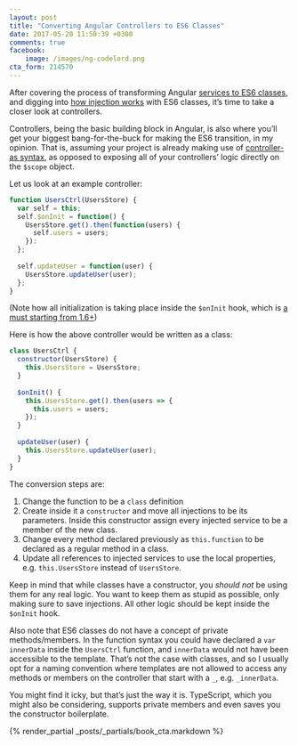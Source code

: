 ```yaml
---
layout: post
title: "Converting Angular Controllers to ES6 Classes"
date: 2017-05-20 11:50:39 +0300
comments: true
facebook:
    image: /images/ng-codelord.png
cta_form: 214570
---
```


After covering the process of transforming Angular [services to ES6 classes](http://www.codelord.net/2017/05/08/moving-anuglar-factories-to-services-with-classes/), and digging into [how injection works](http://www.codelord.net/2017/05/14/angular-dependency-injection-annotations-with-es6-classes/) with ES6 classes, it’s time to take a closer look at controllers.

Controllers, being the basic building block in Angular, is also where you’ll get your biggest bang-for-the-buck for making the ES6 transition, in my opinion.
That is, assuming your project is already making use of [controller-as syntax](http://www.codelord.net/2015/09/30/angular-2-preparation-controller-code-smells/), as opposed to exposing all of your controllers’ logic directly on the `$scope` object.

Let us look at an example controller:

```javascript
function UsersCtrl(UsersStore) {
  var self = this;
  self.$onInit = function() {
    UsersStore.get().then(function(users) {
      self.users = users;
    }):
  };
 
  self.updateUser = function(user) {
    UsersStore.updateUser(user);
  };
}
```

(Note how all initialization is taking place inside the `$onInit` hook, which is [a must starting from 1.6+](http://www.codelord.net/2017/01/01/angular-1-dot-6-is-here-what-you-need-to-know/))

Here is how the above controller would be written as a class:

```javascript
class UsersCtrl {
  constructor(UsersStore) {
    this.UsersStore = UsersStore;
  }
 
  $onInit() {
    this.UsersStore.get().then(users => {
      this.users = users;
    });
  }
 
  updateUser(user) {
    this.UsersStore.updateUser(user);
  }
}
```

The conversion steps are:

1. Change the function to be a `class` definition
2. Create inside it a `constructor` and move all injections to be its parameters. Inside this constructor assign every injected service to be a member of the new class.
3. Change every method declared previously as `this.function` to be declared as a regular method in a class.
4. Update all references to injected services to use the local properties, e.g. `this.UsersStore` instead of `UsersStore`.

Keep in mind that while classes have a constructor, you *should not* be using them for any real logic.
You want to keep them as stupid as possible, only making sure to save injections.
All other logic should be kept inside the `$onInit` hook.

Also note that ES6 classes do not have a concept of private methods/members.
In the function syntax you could have declared a `var innerData` inside the `UsersCtrl` function, and `innerData` would not have been accessible to the template.
That’s not the case with classes, and so I usually opt for a naming convention where templates are not allowed to access any methods or members on the controller that start with a `_`, e.g. `_innerData`.

You might find it icky, but that’s just the way it is.
TypeScript, which you might also be considering, supports private members and even saves you the constructor boilerplate.

{% render_partial _posts/_partials/book_cta.markdown %}
